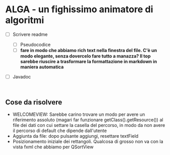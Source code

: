 # 	ALGA - un fighissimo animatore di algoritmi

- [ ] Scrivere readme
  - [ ] Pseudocodice
  - [ ] **fare in modo che abbiamo rich text nella finestra del file. C'è un modo elegante, senza dovercelo fare tutto a manazza? Il top sarebbe riuscire a trasformare la formattazione in markdown in maniera automatica**

- [ ] Javadoc

      ​



## Cose da risolvere

- WELCOMEVIEW: Sarebbe carino trovare un modo per avere un riferimento assoluto (magari far funzionare getClass().getResource()) al file dei dati con cui settare la casella del percorso, in modo da non avere il percorso di default che dipende dall'utente
- Aggiunta da file: dopo pulsante aggiungi, resettare textField
- Posizionamento iniziale dei rettangoli. Qualcosa di grosso non va con la vista fxml che abbiamo per QSortView